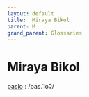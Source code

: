 ```yaml
---
layout: default
title:  Miraya Bikol
parent: M
grand_parent: Glossaries
---
```


# Miraya Bikol


[paslo](https://en.wiktionary.org/wiki/?curid=7548179)
: /pas.ˈloʔ/

